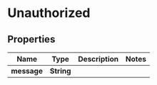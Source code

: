 

# Unauthorized


## Properties

| Name | Type | Description | Notes |
|------------ | ------------- | ------------- | -------------|
|**message** | **String** |  |  |



